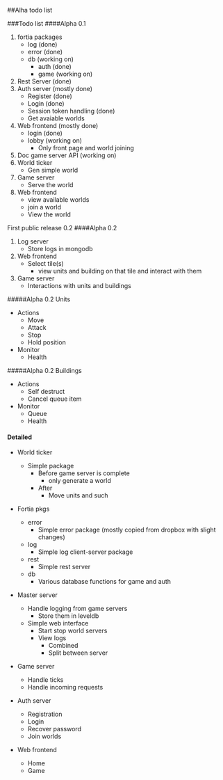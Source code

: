##Alha todo list

###Todo list
####Alpha 0.1
1. fortia packages
    - log (done)
    - error (done)
    - db (working on)
        + auth (done)
        + game (working on)
2. Rest Server (done)
3. Auth server (mostly done)
    - Register (done)
    - Login (done)
    - Session token handling (done)
    - Get avaiable worlds
4. Web frontend (mostly done)
    - login (done)
    - lobby (working on)
        + Only front page and world joining
5. Doc game server API (working on)
6. World ticker
    - Gen simple world
7. Game server
    - Serve the world 
8. Web frontend
    - view available worlds
    - join a world
    - View the world

First public release 0.2
####Alpha 0.2
1. Log server
    - Store logs in mongodb
2. Web frontend
    - Select tile(s)
        + view units and building on that tile and interact with them
3. Game server
    - Interactions with units and buildings

#####Alpha 0.2 Units
 - Actions
     + Move
     + Attack
     + Stop
     + Hold position
 - Monitor
     + Health

#####Alpha 0.2 Buildings
 - Actions
     + Self destruct
     + Cancel queue item
 - Monitor
     + Queue
     + Health
 
#### Detailed
 - World ticker 
     + Simple package
         * Before game server is complete
             - only generate a world
         * After
             - Move units and such

 - Fortia pkgs
    - error
        + Simple error package (mostly copied from dropbox with slight changes)
    - log
        + Simple log client-server package
    - rest
        + Simple rest server
    - db
        + Various database functions for game and auth

 - Master server
    + Handle logging from game servers
        * Store them in leveldb
    + Simple web interface
        * Start stop world servers
        * View logs
            - Combined
            - Split between server
 - Game server
     + Handle ticks
    + Handle incoming requests
 - Auth server
    + Registration
    + Login
    + Recover password
    + Join worlds
 - Web frontend
    + Home
    + Game
